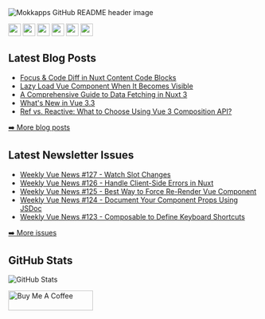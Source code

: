 <img src="https://github.com/Mokkapps/mokkapps/blob/master/header.png" alt="Mokkapps GitHub README header image">
<p><a href="https://www.twitter.com/mokkapps"><img src="https://img.shields.io/badge/twitter-%231DA1F2.svg?&style=for-the-badge&logo=twitter&logoColor=white" height=25></a> <a href="https://www.linkedin.com/in/mokkapps"><img src="https://img.shields.io/badge/linkedin-%230077B5.svg?&style=for-the-badge&logo=linkedin&logoColor=white" height=25></a> <a href="https://www.instagram.com/mokkapps/"><img src="https://img.shields.io/badge/instagram-%23E4405F.svg?&style=for-the-badge&logo=instagram&logoColor=white" height=25></a> <a href="https://www.youtube.com/@mokkapps"><img src="https://img.shields.io/badge/youtube-%2312100E.svg?&style=for-the-badge&logo=youtube&logoColor=white" height=25></a> <a href="https://medium.com/@MokkappsDev"><img src="https://img.shields.io/badge/medium-%2312100E.svg?&style=for-the-badge&logo=medium&logoColor=white" height=25></a> <a href="https://dev.to/mokkapps"><img src="https://img.shields.io/badge/DEV.TO-%230A0A0A.svg?&style=for-the-badge&logo=dev-dot-to&logoColor=white" height=25></a></p>
<h2>Latest Blog Posts</h2>
  <ul>
    <li><a href=https://mokkapps.de/blog/focus-and-code-diff-in-nuxt-content-code-blocks>Focus & Code Diff in Nuxt Content Code Blocks</a></li><li><a href=https://mokkapps.de/blog/lazy-load-vue-component-when-it-becomes-visible>Lazy Load Vue Component When It Becomes Visible</a></li><li><a href=https://mokkapps.de/blog/a-comprehensive-guide-to-data-fetching-in-nuxt-3>A Comprehensive Guide to Data Fetching in Nuxt 3</a></li><li><a href=https://mokkapps.de/blog/whats-new-in-vue-3-3>What's New in Vue 3.3</a></li><li><a href=https://mokkapps.de/blog/ref-vs-reactive-what-to-choose-using-vue-3-composition-api>Ref vs. Reactive: What to Choose Using Vue 3 Composition API?</a></li>
  </ul>
<p><a href="https://www.mokkapps.de/blog">➡️ More blog posts</a></p>
<h2>Latest Newsletter Issues</h2>
  <ul>
    <li><a href=https://weekly-vue.news/issues/127>Weekly Vue News #127 - Watch Slot Changes</a></li><li><a href=https://weekly-vue.news/issues/126>Weekly Vue News #126 - Handle Client-Side Errors in Nuxt</a></li><li><a href=https://weekly-vue.news/issues/125>Weekly Vue News #125 - Best Way to Force Re-Render Vue Component</a></li><li><a href=https://weekly-vue.news/issues/124>Weekly Vue News #124 - Document Your Component Props Using JSDoc</a></li><li><a href=https://weekly-vue.news/issues/123>Weekly Vue News #123 - Composable to Define Keyboard Shortcuts</a></li>
  </ul>
<p><a href="https://weekly-vue.news/issues">➡️ More issues</a></p>
<h2>GitHub Stats</h2>
<p><img src="https://github-readme-stats.vercel.app/api?username=mokkapps&amp;show_icons=true" alt="GitHub Stats"></p>
  <a href="https://www.buymeacoffee.com/mokkapps" target="_blank" rel="noreferrer nofollow">
      <img src="https://cdn.buymeacoffee.com/buttons/default-red.png" alt="Buy Me A Coffee" height="40" width="170" >
    </a>